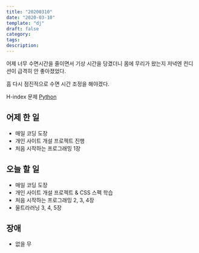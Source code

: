 ```yaml
---
title: "20200310"
date: "2020-03-10"
template: "dj"
draft: false
category:
tags:
description:
---
```


어제 너무 수면시간을 줄이면서 기상 시간을 당겼더니
몸에 무리가 왔는지 저녁엔 컨디션이 급격히 안 좋아졌었다.

흠 다시 점진적으로 수면 시간 조정을 해야겠다.

H-index 문제
[Python](http://bit.ly/38FXIO5)

## 어제 한 일

* 매일 코딩 도장
* 개인 사이트 개설 프로젝트 진행
* 처음 시작하는 프로그래밍 1장

## 오늘 할 일

* 매일 코딩 도장
* 개인 사이트 개설 프로젝트 & CSS 스펙 학습
* 처음 시작하는 프로그래밍 2, 3, 4장
* 울트라러닝 3, 4, 5장

## 장애

* 없을 무

